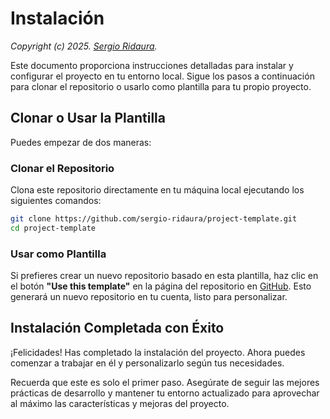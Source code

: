 # Instalación

_Copyright (c) 2025. [Sergio Ridaura](https://github.com/sergio-ridaura)._

Este documento proporciona instrucciones detalladas para instalar y configurar el proyecto en tu entorno local. Sigue los pasos a continuación para clonar el repositorio o usarlo como plantilla para tu propio proyecto.

## Clonar o Usar la Plantilla

Puedes empezar de dos maneras:

### Clonar el Repositorio

Clona este repositorio directamente en tu máquina local ejecutando los siguientes comandos:

```sh
git clone https://github.com/sergio-ridaura/project-template.git
cd project-template
```

### Usar como Plantilla

Si prefieres crear un nuevo repositorio basado en esta plantilla, haz clic en el botón **"Use this template"** en la página del repositorio en [GitHub](https://github.com/sergio-ridaura/project-template). Esto generará un nuevo repositorio en tu cuenta, listo para personalizar.

## Instalación Completada con Éxito

¡Felicidades! Has completado la instalación del proyecto. Ahora puedes comenzar a trabajar en él y personalizarlo según tus necesidades.

Recuerda que este es solo el primer paso. Asegúrate de seguir las mejores prácticas de desarrollo y mantener tu entorno actualizado para aprovechar al máximo las características y mejoras del proyecto.
